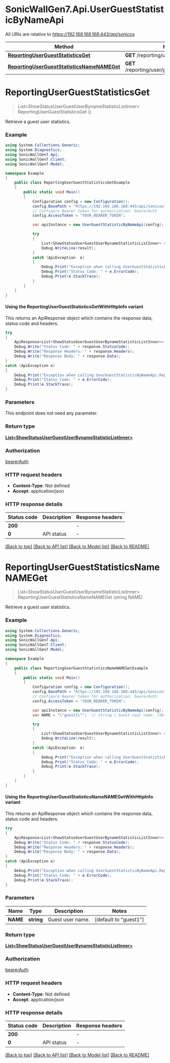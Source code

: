 # SonicWallGen7.Api.UserGuestStatisticByNameApi

All URIs are relative to *https://192.168.168.168:443/api/sonicos*

| Method | HTTP request | Description |
|--------|--------------|-------------|
| [**ReportingUserGuestStatisticsGet**](UserGuestStatisticByNameApi.md#reportingusergueststatisticsget) | **GET** /reporting/user/guest/statistics |  |
| [**ReportingUserGuestStatisticsNameNAMEGet**](UserGuestStatisticByNameApi.md#reportingusergueststatisticsnamenameget) | **GET** /reporting/user/guest/statistics/name/{NAME} |  |

<a id="reportingusergueststatisticsget"></a>
# **ReportingUserGuestStatisticsGet**
> List&lt;ShowStatusUserGuestUserBynameStatisticListInner&gt; ReportingUserGuestStatisticsGet ()



Retrieve a guest user statistics.

### Example
```csharp
using System.Collections.Generic;
using System.Diagnostics;
using SonicWallGen7.Api;
using SonicWallGen7.Client;
using SonicWallGen7.Model;

namespace Example
{
    public class ReportingUserGuestStatisticsGetExample
    {
        public static void Main()
        {
            Configuration config = new Configuration();
            config.BasePath = "https://192.168.168.168:443/api/sonicos";
            // Configure Bearer token for authorization: bearerAuth
            config.AccessToken = "YOUR_BEARER_TOKEN";

            var apiInstance = new UserGuestStatisticByNameApi(config);

            try
            {
                List<ShowStatusUserGuestUserBynameStatisticListInner> result = apiInstance.ReportingUserGuestStatisticsGet();
                Debug.WriteLine(result);
            }
            catch (ApiException  e)
            {
                Debug.Print("Exception when calling UserGuestStatisticByNameApi.ReportingUserGuestStatisticsGet: " + e.Message);
                Debug.Print("Status Code: " + e.ErrorCode);
                Debug.Print(e.StackTrace);
            }
        }
    }
}
```

#### Using the ReportingUserGuestStatisticsGetWithHttpInfo variant
This returns an ApiResponse object which contains the response data, status code and headers.

```csharp
try
{
    ApiResponse<List<ShowStatusUserGuestUserBynameStatisticListInner>> response = apiInstance.ReportingUserGuestStatisticsGetWithHttpInfo();
    Debug.Write("Status Code: " + response.StatusCode);
    Debug.Write("Response Headers: " + response.Headers);
    Debug.Write("Response Body: " + response.Data);
}
catch (ApiException e)
{
    Debug.Print("Exception when calling UserGuestStatisticByNameApi.ReportingUserGuestStatisticsGetWithHttpInfo: " + e.Message);
    Debug.Print("Status Code: " + e.ErrorCode);
    Debug.Print(e.StackTrace);
}
```

### Parameters
This endpoint does not need any parameter.
### Return type

[**List&lt;ShowStatusUserGuestUserBynameStatisticListInner&gt;**](ShowStatusUserGuestUserBynameStatisticListInner.md)

### Authorization

[bearerAuth](../README.md#bearerAuth)

### HTTP request headers

 - **Content-Type**: Not defined
 - **Accept**: application/json


### HTTP response details
| Status code | Description | Response headers |
|-------------|-------------|------------------|
| **200** |  |  -  |
| **0** | API status |  -  |

[[Back to top]](#) [[Back to API list]](../README.md#documentation-for-api-endpoints) [[Back to Model list]](../README.md#documentation-for-models) [[Back to README]](../README.md)

<a id="reportingusergueststatisticsnamenameget"></a>
# **ReportingUserGuestStatisticsNameNAMEGet**
> List&lt;ShowStatusUserGuestUserBynameStatisticListInner&gt; ReportingUserGuestStatisticsNameNAMEGet (string NAME)



Retrieve a guest user statistics.

### Example
```csharp
using System.Collections.Generic;
using System.Diagnostics;
using SonicWallGen7.Api;
using SonicWallGen7.Client;
using SonicWallGen7.Model;

namespace Example
{
    public class ReportingUserGuestStatisticsNameNAMEGetExample
    {
        public static void Main()
        {
            Configuration config = new Configuration();
            config.BasePath = "https://192.168.168.168:443/api/sonicos";
            // Configure Bearer token for authorization: bearerAuth
            config.AccessToken = "YOUR_BEARER_TOKEN";

            var apiInstance = new UserGuestStatisticByNameApi(config);
            var NAME = "\"guest1\"";  // string | Guest user name. (default to "guest1")

            try
            {
                List<ShowStatusUserGuestUserBynameStatisticListInner> result = apiInstance.ReportingUserGuestStatisticsNameNAMEGet(NAME);
                Debug.WriteLine(result);
            }
            catch (ApiException  e)
            {
                Debug.Print("Exception when calling UserGuestStatisticByNameApi.ReportingUserGuestStatisticsNameNAMEGet: " + e.Message);
                Debug.Print("Status Code: " + e.ErrorCode);
                Debug.Print(e.StackTrace);
            }
        }
    }
}
```

#### Using the ReportingUserGuestStatisticsNameNAMEGetWithHttpInfo variant
This returns an ApiResponse object which contains the response data, status code and headers.

```csharp
try
{
    ApiResponse<List<ShowStatusUserGuestUserBynameStatisticListInner>> response = apiInstance.ReportingUserGuestStatisticsNameNAMEGetWithHttpInfo(NAME);
    Debug.Write("Status Code: " + response.StatusCode);
    Debug.Write("Response Headers: " + response.Headers);
    Debug.Write("Response Body: " + response.Data);
}
catch (ApiException e)
{
    Debug.Print("Exception when calling UserGuestStatisticByNameApi.ReportingUserGuestStatisticsNameNAMEGetWithHttpInfo: " + e.Message);
    Debug.Print("Status Code: " + e.ErrorCode);
    Debug.Print(e.StackTrace);
}
```

### Parameters

| Name | Type | Description | Notes |
|------|------|-------------|-------|
| **NAME** | **string** | Guest user name. | [default to &quot;guest1&quot;] |

### Return type

[**List&lt;ShowStatusUserGuestUserBynameStatisticListInner&gt;**](ShowStatusUserGuestUserBynameStatisticListInner.md)

### Authorization

[bearerAuth](../README.md#bearerAuth)

### HTTP request headers

 - **Content-Type**: Not defined
 - **Accept**: application/json


### HTTP response details
| Status code | Description | Response headers |
|-------------|-------------|------------------|
| **200** |  |  -  |
| **0** | API status |  -  |

[[Back to top]](#) [[Back to API list]](../README.md#documentation-for-api-endpoints) [[Back to Model list]](../README.md#documentation-for-models) [[Back to README]](../README.md)


